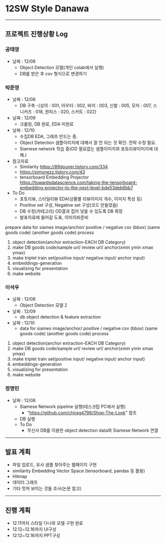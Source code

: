 # 12SW **Style Danawa** 
----
## 프로젝트 진행상황 Log 

### 공태영
- 날짜 : 12/08
  - Object Detection 모델(개인 colab에서 실행)
  - DB를 받은 후 csv 형식으로 변경하기

### 박준영
- 날짜 : 12/08
  - DB 구축 
    -{상의 : 001, 아우터 : 002, 바지 : 003, 신발 : 005, 모자 : 007, 스니커즈 : 018, 원피스 : 020, 스커트 : 022} 
- 날짜 : 12/09
  - 크롤링, DB 완료, EDA 미완료
- 날짜 : 12/10
  - 수집DB EDA, 그래프 만드는 중.
  - Object Detection 샘플이미지에 대해서 잘 안 되는 것 확인. 전략 수정 필요.
  - Siamese network 학습 중(OD 필요없는 샘플이미지와 포토리뷰이미지에 대해.)
- 참고자료
  - Similarity https://89douner.tistory.com/334
  - https://simonezz.tistory.com/43
  - tensorboard Embedding Projector https://towardsdatascience.com/taking-the-tensorboard-embedding-projector-to-the-next-level-bde53deb6bb7
- To Do
  - 포토리뷰, 스타일리뷰 EDA(상품별 리뷰이미지 개수, 이미지 특성 등)
  - Positive set 구성, Negative set 구성(코드 만들었음)
  - DB 수정(카테고리) OD결과 집어 넣을 수 있도록 DB 확장
  - 발표자료에 들어갈 도표, 이미지비준비

prepare data for siames
image/anchor/ positive / negative csv
      (bbox) (same goods code) (another goods code)
process 

1. object detection(anchor extraction-EACH DB Category)
2. make DB goods code/sample url/ review url/ anchor(xmin ymin xmax ymax)
3. make triplet train set(positive input/ negative input/ anchor input)
4. embeddings-generation
5. visualizing for presentation
6. make website

### 이석우
- 날짜 : 12/08 
  - Object Detection 모델 2
- 날짜 : 12/09
  - db object detection & feature extraction
- 날짜 : 12/10
  - data for siames
image/anchor/ positive / negative csv
      (bbox) (same goods code) (another goods code)
process 

1. object detection(anchor extraction-EACH DB Category)
2. make DB goods code/sample url/ review url/ anchor(xmin ymin xmax ymax)
3. make triplet train set(positive input/ negative input/ anchor input)
4. embeddings-generation
5. visualizing for presentation
6. make website


### 정명민
- 날짜 : 12/08
  - Siamese Network pipeline 실행(데스크탑 PC에서 실행)
    - "https://github.com/chirag4798/Shop-The-Look" 참조
  - DB 실행
  - To Do
    - 무신사 DB를 이용한 object detection data와 Siamese Network 연결 
    
----
## 발표 계획
- 파일 업로드, 유사 샘플 찾아주는 웹페이지 구현
- similarity Embedding Vector Space (tensorboard, pandas 등 활용)
- Hitmap
- 데이터 그래프
- 기타 멋져 보이는 것들 조사(논문 참고)

---
## 진행 계획
- 12.11까지 스타일 다나와 모델 구현 완료
- 12.12~12.16까지 UI구성
- 12.12~12.16까지 PPT구성

